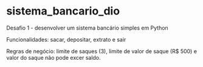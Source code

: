 # sistema_bancario_dio

Desafio 1 - desenvolver um sistema bancário simples em Python

Funcionalidades: sacar, depositar, extrato e sair

Regras de negócio: limite de saques (3), limite de valor de saque (R$ 500) e valor do saque não pode excer saldo.
